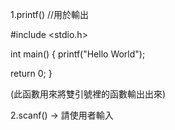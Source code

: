 1.printf() //用於輸出

#include <stdio.h>

int main()
{
    printf("Hello World");
   
   return 0;
}

(此函數用來將雙引號裡的函數輸出出來) 

2.scanf() → 請使用者輸入
